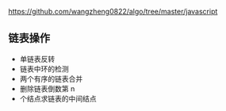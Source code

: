 https://github.com/wangzheng0822/algo/tree/master/javascript


## 链表操作

* 单链表反转
* 链表中环的检测
* 两个有序的链表合并
* 删除链表倒数第 n 
* 个结点求链表的中间结点